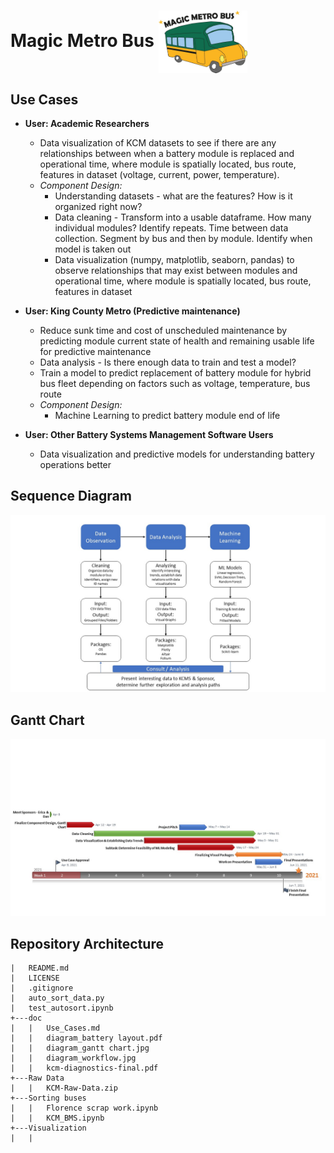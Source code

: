 # Magic Metro Bus <img align="center" src=https://github.com/KCM-DIRECT/KCM-Data/blob/main/doc/logo.jpg width="142" height="100">

## Use Cases

* __User: Academic Researchers__
	* Data visualization of KCM datasets to see if there are any relationships between when a battery module is replaced and operational time, where module is spatially located, bus route, features in dataset (voltage, current, power, temperature). 
	* _Component Design:_ 
		* Understanding datasets - what are the features? How is it organized right now?
		* Data cleaning - Transform into a usable dataframe.  How many individual modules? Identify repeats. Time between data collection. Segment by bus and then by module. Identify when model is taken out
		* Data visualization (numpy, matplotlib, seaborn, pandas) to observe relationships that may exist between modules and operational time, where module is spatially located, bus route, features in dataset

* __User: King County Metro (Predictive maintenance)__
	* Reduce sunk time and cost of unscheduled maintenance by predicting module current state of health and remaining usable life for predictive maintenance 
	* Data analysis - Is there enough data to train and test a model?
	* Train a model to predict replacement of battery module for hybrid bus fleet depending on factors such as voltage, temperature, bus route
	* _Component Design:_
		* Machine Learning to predict battery module end of life

* __User: Other Battery Systems Management Software Users__
	* Data visualization and predictive models for understanding battery operations better

## Sequence Diagram

![Sequence Diagram](https://github.com/KCM-DIRECT/KCM-Data/blob/main/doc/diagram_workflow.jpg)

## Gantt Chart

![Gantt Chart](https://github.com/KCM-DIRECT/KCM-Data/blob/main/doc/diagram_ganttchart.jpg)


## Repository Architecture

```
|   README.md
|   LICENSE
|   .gitignore
|   auto_sort_data.py
|   test_autosort.ipynb
+---doc
|   |   Use_Cases.md
|   |   diagram_battery layout.pdf
|   |   diagram_gantt chart.jpg
|   |   diagram_workflow.jpg
|   |   kcm-diagnostics-final.pdf
+---Raw Data 
|   |   KCM-Raw-Data.zip
+---Sorting buses
|   |   Florence scrap work.ipynb
|   |   KCM_BMS.ipynb
+---Visualization
|   |
```


